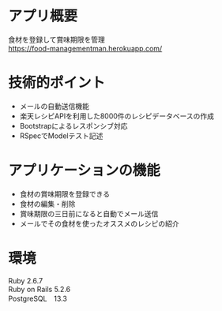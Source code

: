 # アプリ概要
食材を登録して賞味期限を管理<br>
https://food-managementman.herokuapp.com/
# 技術的ポイント
- メールの自動送信機能
- 楽天レシピAPIを利用した8000件のレシピデータベースの作成
- Bootstrapによるレスポンシブ対応
- RSpecでModelテスト記述

# アプリケーションの機能
- 食材の賞味期限を登録できる
- 食材の編集・削除
- 賞味期限の三日前になると自動でメール送信
- メールでその食材を使ったオススメのレシピの紹介

# 環境
 Ruby 2.6.7<br>
 Ruby on Rails 5.2.6<br>
 PostgreSQL　13.3<br>
